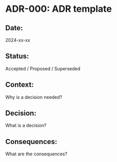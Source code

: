 # ADR-000: ADR template

## Date:
2024-xx-xx

## Status:
Accepted / Proposed / Superseded

## Context:
Why is a decision needed?

## Decision:
What is a decision?

## Consequences:
What are the consequences?